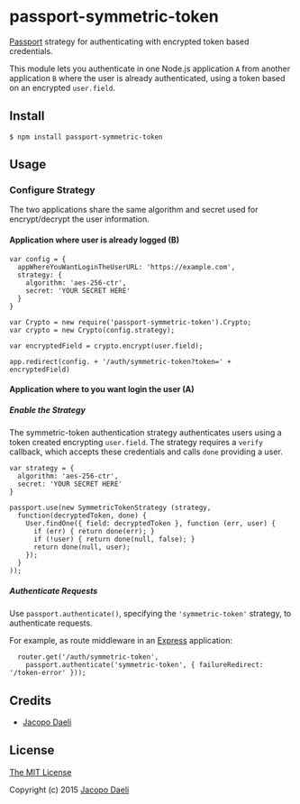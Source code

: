 # passport-symmetric-token

[Passport](http://passportjs.org/) strategy for authenticating with encrypted token based credentials.

This module lets you authenticate in one Node.js application `A` from another
application `B` where the user is already authenticated, using a
token based on an encrypted `user.field`.

## Install

    $ npm install passport-symmetric-token

## Usage

### Configure Strategy

The two applications share the same algorithm and secret used for encrypt/decrypt
the user information.

#### Application where user is already logged (B)

```
var config = {
  appWhereYouWantLoginTheUserURL: 'https://example.com',
  strategy: {
    algorithm: 'aes-256-ctr',
    secret: 'YOUR SECRET HERE'
  }
}

var Crypto = new require('passport-symmetric-token').Crypto;
var crypto = new Crypto(config.strategy);

var encryptedField = crypto.encrypt(user.field);

app.redirect(config. + '/auth/symmetric-token?token=' + encryptedField)
```

#### Application where to you want login the user (A)

##### Enable the Strategy
The symmetric-token authentication strategy authenticates users using a token
created encrypting `user.field`. The strategy requires a `verify` callback,
which accepts these credentials and calls `done` providing a user.
```
var strategy = {
  algorithm: 'aes-256-ctr',
  secret: 'YOUR SECRET HERE'
}

passport.use(new SymmetricTokenStrategy (strategy,
  function(decryptedToken, done) {
    User.findOne({ field: decryptedToken }, function (err, user) {
      if (err) { return done(err); }
      if (!user) { return done(null, false); }
      return done(null, user);
    });
  }
));
```

##### Authenticate Requests

Use `passport.authenticate()`, specifying the `'symmetric-token'` strategy, to
authenticate requests.

For example, as route middleware in an [Express](http://expressjs.com/)
application:
```
  router.get('/auth/symmetric-token',
    passport.authenticate('symmetric-token', { failureRedirect: '/token-error' }));
```

## Credits

  - [Jacopo Daeli](http://github.com/JacopoDaeli)

## License

[The MIT License](http://opensource.org/licenses/MIT)

Copyright (c) 2015 [Jacopo Daeli](http://www.jacopodaeli.com)
